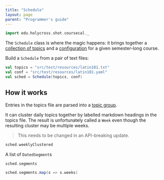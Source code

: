 ```yaml
---
title: "Schedule"
layout: page
parent: "Programmer's guide"
---
```


```scala mdoc:invisible
import edu.holycross.shot.coursecal._

```

The `Schedule` class is where the magic happens: it brings together a [collection of topics](../topics/) and a [configuration](../calendarConfig/) for a given semester-long course.

Build a `Schedule` from a pair of text files:

```scala mdoc:invisible
val topics = "src/test/resources/latin101.txt"
val conf = "src/test/resources/latin101.yaml"
val sched = Schedule(topics, conf)
```

## How it works


Entries in the topics file are parsed into a [topic group](../topicGroup/).


It can cluster daily topics together by  labelled markdown headings in the topics file.  The result is unfortunately called a `Week` even though the resulting cluster may be multiple weeks.

> This needs to be changed in an API-breaking update.

```scala mdoc
sched.weeklyClustered
```

A list of `DatedSegment`s

```scala mdoc
sched.segments
```

```scala mdoc
sched.segments.map(s => s.weeks)
```
